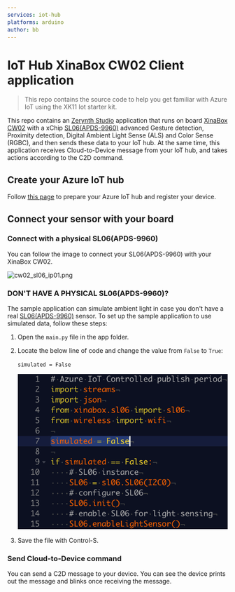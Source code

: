 ```yaml
---
services: iot-hub
platforms: arduino
author: bb
---
```


# IoT Hub XinaBox CW02 Client application 

> This repo contains the source code to help you get familiar with Azure IoT using the XK11 Iot starter kit.

This repo contains an [Zerynth Studio](https://www.zerynth.com/zerynth-studio/) application that runs on board [XinaBox CW02](http://wiki.xinabox.cc/CW02_-_Wi-Fi_%26_Bluetooth_Core) with a xChip [SL06(APDS-9960)](http://wiki.xinabox.cc/SL06_-_Gesture) advanced Gesture detection, Proximity detection, Digital Ambient Light Sense (ALS) and Color Sense (RGBC), and then sends these data to your IoT hub. At the same time, this application receives Cloud-to-Device message from your IoT hub, and takes actions according to the C2D command.

## Create your Azure IoT hub
Follow [this page](https://docs.microsoft.com/en-us/azure/iot-hub/iot-hub-create-through-portal) to prepare your Azure IoT hub and register your device.

## Connect your sensor with your board
### Connect with a physical SL06(APDS-9960)
You can follow the image to connect your SL06(APDS-9960) with your XinaBox CW02.

![cw02_sl06_ip01.png](media/iot-hub-xinabox-cw02-wifi-xchip-zerynth-get-started/cw02_sl06_ip01.png)

### DON'T HAVE A PHYSICAL SL06(APDS-9960)?
The sample application can simulate ambient light in
case you don't have a real [SL06(APDS-9960)](http://wiki.xinabox.cc/SL06_-_Gesture) sensor. To set up the sample
application to use simulated data, follow these steps:

1.  Open the `main.py` file in the app folder.

2.  Locate the below line of code and change the value from
    `False` to `True`:

    `simulated = False`

    ![zerynth_main.py.png](media/iot-hub-xinabox-cw02-wifi-xchip-zerynth-get-started/zerynth_main.py.png)

3.  Save the file with Control-S.

### Send Cloud-to-Device command
You can send a C2D message to your device. You can see the device prints out the message and blinks once receiving the message.